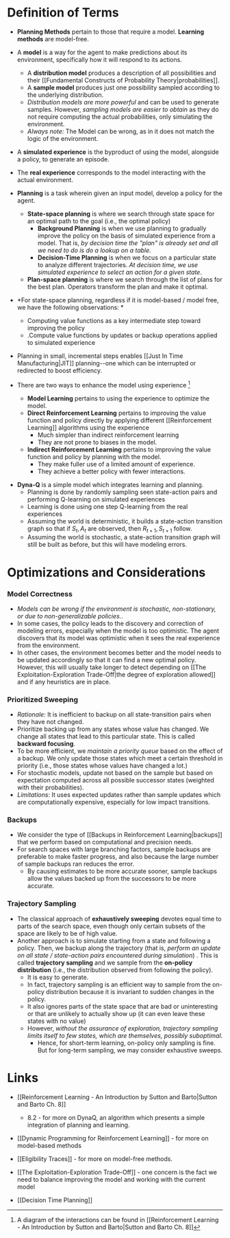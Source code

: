 # Definition of Terms
* **Planning Methods** pertain to those that require a model. **Learning methods** are model-free.
* A **model** is a way for the agent to make predictions about its environment, specifically how it will respond to its actions.
	* A **distribution model** produces a description of all possibilities and their [[Fundamental Constructs of Probability Theory|probabilities]]. 
	* A **sample model** produces just one possibility sampled according to the underlying distribution.
	* *Distribution models are more powerful* and can be used to generate samples. However, *sampling models are easier to obtain* as they do not require computing the actual probabilities, only simulating the environment.
	* *Always note:* The Model can be wrong, as in it does not match the logic of the environment.

* A **simulated experience** is the byproduct of using the model, alongside a policy, to generate an episode. 
* The **real experience** corresponds to the model interacting with the actual  environment. 

* **Planning** is a task wherein given an input model, develop a policy for the agent.
	* **State-space planning** is where we search through state space for an optimal path to the goal (i.e., the optimal policy)
		* **Background Planning** is when we use planning to gradually improve the policy on the basis of simulated experience from a model. That is, *by decision time the "plan" is already set and all we need to do is do a lookup on a table.*
		* **Decision-Time Planning** is when we focus on a particular state to analyze different trajectories. *At decision time, we use simulated experience to select an action for a given state*.
	* **Plan-space planning** is where we search through the list of plans for the best plan. Operators transform the plan and make it optimal.

* *For state-space planning, regardless if it is model-based / model free, we have the following observations: *
	* Computing value functions as a key intermediate step toward improving the policy
	* .Compute value functions by updates or backup operations applied to simulated experience
* Planning in small, incremental steps enables [[Just In Time Manufacturing|JIT]] planning--one which can be interrupted or redirected to boost efficiency.

* There are two ways to enhance the model using experience [^1]
	* **Model Learning** pertains to using the experience to optimize the model.
	* **Direct Reinforcement Learning** pertains to improving the value function and policy directly by applying different [[Reinforcement Learning]] algorithms using the experience
		* Much simpler than indirect reinforcement learning
		* They are not prone to biases in the model.
	* **Indirect Reinforcement Learning** pertains to improving the value function and policy by planning with the model.
		* They make fuller use of a limited amount of experience.
		* They achieve a better policy with fewer interactions. 
[^1]: A diagram of the interactions can be found in [[Reinforcement Learning - An Introduction by Sutton and Barto|Sutton and Barto Ch. 8]]

* **Dyna-Q** is a simple model which integrates learning and planning.
	* Planning is done by randomly sampling seen state-action pairs and performing Q-learning on simulated experiences
	* Learning is done using one step Q-learning from the real experiences
	* Assuming the world is deterministic, it builds a state-action transition graph so that if $S_t,A_t$ are observed, then $R_{t+1},S_{t+1}$ follow.
	* Assuming the world is stochastic, a state-action transition graph will still be built as before, but this will have modeling errors.
# Optimizations and Considerations
### Model Correctness
* *Models can be wrong if the environment is stochastic, non-stationary, or due to non-generalizable policies.*. 
* In some cases, the policy leads to the discovery and correction of modeling errors, especially when the model is too optimistic. The agent discovers that its model was optimistic when it sees the real experience from the environment.
* In other cases, the environment becomes better and the model needs to be updated accordingly so that it can find a new optimal policy. However, this will usually take longer to detect depending on [[The Exploitation-Exploration Trade-Off|the degree of exploration allowed]] and if any heuristics are in place.
### Prioritized Sweeping
* *Rationale:* It is inefficient to backup on all state-transition pairs when they have not changed. 
* Prioritize backing up from any states whose value has changed. We change all states that lead to this particular state. This is called **backward focusing**.
* To be more efficient, we *maintain a priority queue* based on the effect of a backup. We only update those states which meet a certain threshold in priority (i.e., those states whose values have changed a lot.)
* For stochastic models, update not based on the sample but based on expectation computed across all possible successor states (weighted with their probabilities).
* *Limitations*: It uses expected updates rather than sample updates which are computationally expensive, especially for low impact transitions.
### Backups
* We consider the type of [[Backups in Reinforcement Learning|backups]] that we perform based on computational and precision needs.
* For search spaces with large branching factors, sample backups are preferable to make faster progress, and also because the large number of sample backups ran reduces the error.
	* By causing estimates to be more accurate sooner, sample backups allow the values backed up from the successors to be more accurate.
### Trajectory Sampling
* The classical approach of **exhaustively sweeping** devotes equal time to parts of the search space, even though only certain subsets of the space are likely to be of high value.
* Another approach is to simulate starting from a state and following a policy. Then, we backup along the trajectory (that is, *perform an update on all state / state-action pairs encountered during simulation*) . This is called **trajectory sampling** and we sample from the **on-policy distribution** (i.e., the distribution observed from following the policy).
	* It is easy to generate.
	* In fact, trajectory sampling is an efficient way to sample from the on-policy distribution because it is invariant to sudden changes in the policy.
	* It also ignores parts of the state space that are bad or uninteresting or that are unlikely to actually show up (it can even leave these states with no value)
	* However, *without the assurance of exploration, trajectory sampling limits itself to few states, which are themselves, possibly suboptimal*.
		* Hence, for short-term learning, on-policy only sampling is fine. But for long-term sampling, we may consider exhaustive sweeps.


# Links
* [[Reinforcement Learning - An Introduction by Sutton and Barto|Sutton and Barto Ch. 8]]
	* 8.2 - for more on DynaQ, an algorithm which presents a simple integration of planning and learning.

* [[Dynamic Programming for Reinforcement Learning]] - for more on model-based methods
* [[Eligibility Traces]] - for more on model-free methods.
* [[The Exploitation-Exploration Trade-Off]] - one concern is the fact we need to balance improving the model and working with the current model
* [[Decision Time Planning]] 